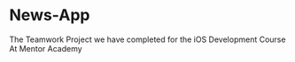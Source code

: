 # News-App

The Teamwork Project we have completed for the iOS Development Course At Mentor Academy
